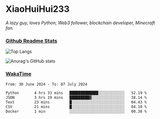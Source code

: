 # XiaoHuiHui233

*A lazy guy, loves Python, Web3 follower, blockchain developer, Minecraft fan.*

### [Github Readme Stats](https://github.com/anuraghazra/github-readme-stats)

![Top Langs](https://github-readme-stats.vercel.app/api/top-langs/?username=XiaoHuiHui233&layout=compact&theme=github_dark)

![Anurag's GitHub stats](https://github-readme-stats.vercel.app/api?username=XiaoHuiHui233&show_icons=true&theme=github_dark)

### [WakaTime](https://wakatime.com)

<!--START_SECTION:waka-->

```txt
From: 30 June 2024 - To: 07 July 2024

Python       4 hrs 33 mins   █████████████░░░░░░░░░░░░   52.19 %
JSON         3 hrs 19 mins   █████████▓░░░░░░░░░░░░░░░   38.14 %
Text         23 mins         █░░░░░░░░░░░░░░░░░░░░░░░░   04.43 %
CSV          21 mins         █░░░░░░░░░░░░░░░░░░░░░░░░   04.10 %
Docker       1 min           ░░░░░░░░░░░░░░░░░░░░░░░░░   00.38 %
```

<!--END_SECTION:waka-->
